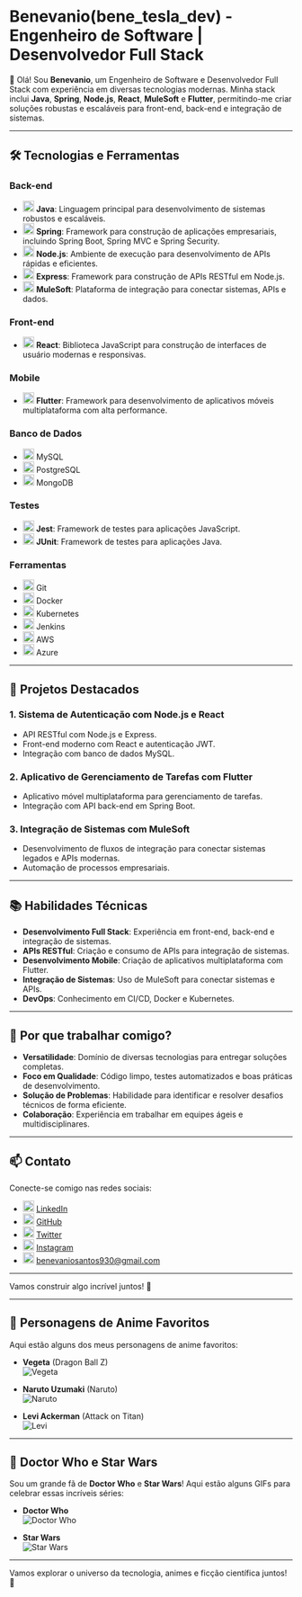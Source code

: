 # **Benevanio(bene_tesla_dev) - Engenheiro de Software | Desenvolvedor Full Stack**

👋 Olá! Sou **Benevanio**, um Engenheiro de Software e Desenvolvedor Full Stack com experiência em diversas tecnologias modernas. Minha stack inclui **Java**, **Spring**, **Node.js**, **React**, **MuleSoft** e **Flutter**, permitindo-me criar soluções robustas e escaláveis para front-end, back-end e integração de sistemas.

---

## 🛠️ **Tecnologias e Ferramentas**

### Back-end
- <img src="https://img.icons8.com/color/48/000000/java-coffee-cup-logo.png" alt="Java" width="20"/> **Java**: Linguagem principal para desenvolvimento de sistemas robustos e escaláveis.
- <img src="https://img.icons8.com/color/48/000000/spring-logo.png" alt="Spring" width="20"/> **Spring**: Framework para construção de aplicações empresariais, incluindo Spring Boot, Spring MVC e Spring Security.
- <img src="https://img.icons8.com/color/48/000000/nodejs.png" alt="Node.js" width="20"/> **Node.js**: Ambiente de execução para desenvolvimento de APIs rápidas e eficientes.
- <img src="https://img.icons8.com/color/48/000000/express.png" alt="Express" width="20"/> **Express**: Framework para construção de APIs RESTful em Node.js.
- <img src="https://img.icons8.com/color/48/000000/mulesoft.png" alt="MuleSoft" width="20"/> **MuleSoft**: Plataforma de integração para conectar sistemas, APIs e dados.

### Front-end
- <img src="https://img.icons8.com/color/48/000000/react-native.png" alt="React" width="20"/> **React**: Biblioteca JavaScript para construção de interfaces de usuário modernas e responsivas.

### Mobile
- <img src="https://img.icons8.com/color/48/000000/flutter.png" alt="Flutter" width="20"/> **Flutter**: Framework para desenvolvimento de aplicativos móveis multiplataforma com alta performance.

### Banco de Dados
- <img src="https://img.icons8.com/color/48/000000/mysql-logo.png" alt="MySQL" width="20"/> MySQL  
- <img src="https://cdn.jsdelivr.net/gh/devicons/devicon@latest/icons/postgresql/postgresql-original-wordmark.svg" width="20"/> PostgreSQL  
- <img src="https://img.icons8.com/color/48/000000/mongodb.png" alt="MongoDB" width="20"/> MongoDB

### Testes
- <img src="https://img.icons8.com/external-tal-revivo-shadow-tal-revivo/32/external-jest-can-collect-code-coverage-information-from-entire-projects-logo-shadow-tal-revivo.png" alt="Jest" width="20"/> **Jest**: Framework de testes para aplicações JavaScript.
-  <img src="https://cdn.jsdelivr.net/gh/devicons/devicon@latest/icons/junit/junit-original.svg" width="20" /> **JUnit**: Framework de testes para aplicações Java.

### Ferramentas
- <img src="https://img.icons8.com/color/48/000000/git.png" alt="Git" width="20"/> Git  
- <img src="https://img.icons8.com/color/48/000000/docker.png" alt="Docker" width="20"/> Docker  
- <img src="https://img.icons8.com/color/48/000000/kubernetes.png" alt="Kubernetes" width="20"/> Kubernetes  
- <img src="https://img.icons8.com/color/48/000000/jenkins.png" alt="Jenkins" width="20"/> Jenkins  
- <img src="https://img.icons8.com/color/48/000000/amazon-web-services.png" alt="AWS" width="20"/> AWS  
- <img src="https://cdn.jsdelivr.net/gh/devicons/devicon@latest/icons/azure/azure-original.svg" width="20"/> Azure  

---

## 🚀 **Projetos Destacados**

### 1. **Sistema de Autenticação com Node.js e React**
   - API RESTful com Node.js e Express.
   - Front-end moderno com React e autenticação JWT.
   - Integração com banco de dados MySQL.

### 2. **Aplicativo de Gerenciamento de Tarefas com Flutter**
   - Aplicativo móvel multiplataforma para gerenciamento de tarefas.
   - Integração com API back-end em Spring Boot.

### 3. **Integração de Sistemas com MuleSoft**
   - Desenvolvimento de fluxos de integração para conectar sistemas legados e APIs modernas.
   - Automação de processos empresariais.

---

## 📚 **Habilidades Técnicas**

- **Desenvolvimento Full Stack**: Experiência em front-end, back-end e integração de sistemas.  
- **APIs RESTful**: Criação e consumo de APIs para integração de sistemas.  
- **Desenvolvimento Mobile**: Criação de aplicativos multiplataforma com Flutter.  
- **Integração de Sistemas**: Uso de MuleSoft para conectar sistemas e APIs.  
- **DevOps**: Conhecimento em CI/CD, Docker e Kubernetes.  

---

## 🌟 **Por que trabalhar comigo?**

- **Versatilidade**: Domínio de diversas tecnologias para entregar soluções completas.  
- **Foco em Qualidade**: Código limpo, testes automatizados e boas práticas de desenvolvimento.  
- **Solução de Problemas**: Habilidade para identificar e resolver desafios técnicos de forma eficiente.  
- **Colaboração**: Experiência em trabalhar em equipes ágeis e multidisciplinares.  

---

## 📫 **Contato**

Conecte-se comigo nas redes sociais:

- <img src="https://img.icons8.com/color/48/000000/linkedin.png" alt="LinkedIn" width="20"/> [LinkedIn](https://www.linkedin.com/in/bene-tesla/)  
- <img src="https://img.icons8.com/color/48/000000/github.png" alt="GitHub" width="20"/> [GitHub](https://github.com/Benevanio)  
- <img src="https://img.icons8.com/color/48/000000/twitter.png" alt="Twitter" width="20"/> [Twitter](https://x.com/BenevanioS)  
- <img src="https://img.icons8.com/color/48/000000/instagram.png" alt="Instagram" width="20"/> [Instagram](https://www.instagram.com/bene_tesla_dev/)  
- <img src="https://img.icons8.com/color/48/000000/gmail.png" alt="E-mail" width="20"/> benevaniosantos930@gmail.com  

---

Vamos construir algo incrível juntos! 🚀

---

## 🎌 **Personagens de Anime Favoritos**

Aqui estão alguns dos meus personagens de anime favoritos:

- **Vegeta** (Dragon Ball Z)  
  ![Vegeta](https://media4.giphy.com/media/v1.Y2lkPTc5MGI3NjExMWdzMmMwcjY3bHNtb2thbjN1dHVvN3BhNWo4eHlhbWo3OWdpcnRjdCZlcD12MV9pbnRlcm5hbF9naWZfYnlfaWQmY3Q9Zw/At8TemfUYhemteTDDN/giphy.gif)

- **Naruto Uzumaki** (Naruto)  
  ![Naruto](https://media.giphy.com/media/IO2ICudgtBjby/giphy.gif?cid=ecf05e477er833ud1hzd3rezpg3d9q5bfil111566qtybayt&ep=v1_gifs_search&rid=giphy.gif&ct=g)

- **Levi Ackerman** (Attack on Titan)  
  ![Levi](https://media.giphy.com/media/A91yGpQJyBnUY/giphy.gif?cid=790b76111g67iupbz384h6uxdbiil6bktbgtfrqkm0jpe8gd&ep=v1_gifs_search&rid=giphy.gif&ct=g)



---

## 🚀 **Doctor Who e Star Wars**

Sou um grande fã de **Doctor Who** e **Star Wars**! Aqui estão alguns GIFs para celebrar essas incríveis séries:

- **Doctor Who**  
  ![Doctor Who](https://media.giphy.com/media/v1.Y2lkPTc5MGI3NjExa2w0bjFqZDNodHh5MnU3bTJyMGQ1Njc2aHF1NnJsa29tZXUxNDFoaSZlcD12MV9naWZzX3NlYXJjaCZjdD1n/pbcDD97P5RYDm/giphy.gif)

- **Star Wars**  
  ![Star Wars](https://media.giphy.com/media/11cFgJK4tK4Jpu/giphy.gif?cid=790b7611mx205e8u8tsp61og5jo2s13glhcoaroyst542y84&ep=v1_gifs_search&rid=giphy.gif&ct=g)

---

Vamos explorar o universo da tecnologia, animes e ficção científica juntos! 🌌
